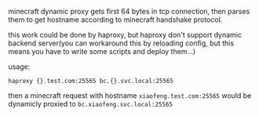 minecraft dynamic proxy gets first 64 bytes in tcp connection, then parses them to get hostname according to minecraft handshake protocol.

this work could be done by haproxy, but haproxy don't support dynamic backend server(you can workaround this by reloading config, but this means you have to write some scripts and deploy them...)

usage:
```
haproxy {}.test.com:25565 bc.{}.svc.local:25565
```
then a minecraft request with hostname ```xiaofeng.test.com:25565``` would be dynamicly proxied to ```bc.xiaofeng.svc.local:25565```

